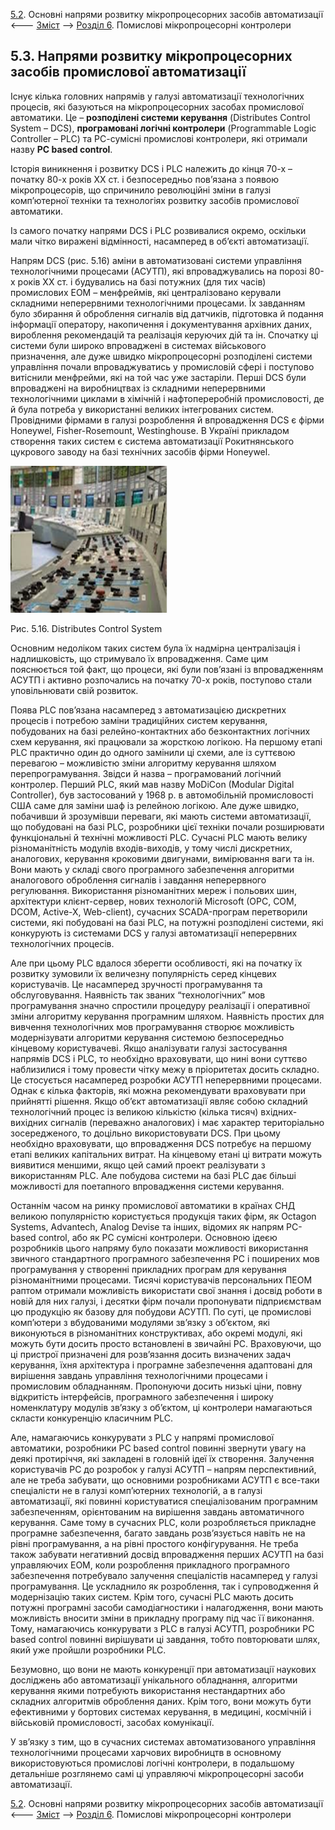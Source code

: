 [5.2](5_2.md). Основні напрями розвитку мікропроцесорних засобів автоматизації <--- [Зміст](README.md) --> [Розділ 6](6.md). Помислові мікропроцесорні контролери

## 5.3. Напрями розвитку мікропроцесорних засобів промислової автоматизації

Існує кілька головних напрямів у галузі автоматизації технологічних процесів, які базуються на мікропроцесорних засобах промислової автоматики. Це – **розподілені системи керування** (Distributes Control System – DCS), **програмовані логічні контролери** (Programmable Logic Controller – PLC) та РС-сумісні промислові контролери, які отримали назву **PC based control**.

Історія виникнення і розвитку DCS і PLC належить до кінця
 70-х – початку 80-х років ХХ ст. і безпосередньо пов’язана з появою мікропроцесорів, що спричинило революційні зміни в галузі комп’ютерної техніки та технологіях розвитку засобів промислової автоматики.

Із самого початку напрями DCS і PLC розвивалися окремо, оскільки мали чітко виражені відмінності, насамперед в об’єкті автоматизації.

Напрям DCS (рис. 5.16) аміни в автоматизовані системи управління технологічними процесами (АСУТП), які впроваджувались на порозі 80-х років ХХ ст. і будувались на базі потужних (для тих часів) промислових ЕОМ – менфреймів, які централізовано керували складними неперервними технологічними процесами. Їх завданням було збирання й оброблення сигналів від датчиків, підготовка й подання інформації оператору, накопичення і документування архівних даних, вироблення рекомендацій та реалізація керуючих дій та ін. Спочатку ці системи були широко впроваджені в системах військового призначення, але дуже швидко мікропроцесорні розподілені системи управління почали впроваджуватись у промисловій сфері і поступово витіснили менфрейми, які на той час уже застаріли. Перші DCS були впроваджені на виробництвах із складними неперервними технологічними циклами в хімічній і нафтопереробній промисловості, де й була потреба у використанні великих інтегрованих систем. Провідними фірмами в галузі розроблення й впровадження DCS є фірми Honeywel, Fisher-Rosemount, Westinghouse. В Україні прикладом створення таких систем є система автоматизації Рокитнянського цукрового заводу на базі технічних засобів фірми Honeywel.

![image-20220712165016032](media5/image-20220712165016032.png)

Рис. 5.16. Distributes Control System

Основним недоліком таких систем була їх надмірна централізація і надлишковість, що стримувало їх впровадження. Саме цим пояснюється той факт, що процеси, які були пов’язані із впровадженням АСУТП і активно розпочались на початку 70-х років, поступово стали уповільнювати свій розвиток.

Поява PLC пов’язана насамперед з автоматизацією дискретних процесів і потребою заміни традиційних систем керування, побудованих на базі релейно-контактних або безконтактних логічних схем керування, які працювали за жорсткою логікою. На першому етапі PLC практично один до одного замінили ці схеми, але із суттєвою перевагою – можливістю зміни алгоритму керування шляхом перепрограмування. Звідси й назва – програмований логічний контролер. Перший PLC, який мав назву MoDiCon (Modular Digital Controller), був застосований у 1968 р. в автомобільній промисловості США саме для заміни шаф із релейною логікою. Але дуже швидко, побачивши й зрозумівши переваги, які мають системи автоматизації, що побудовані на базі PLC, розробники цієї техніки почали розширювати функціональні й технічні можливості PLC. Сучасні PLC мають велику різноманітність модулів входів-виходів, у тому числі дискретних, аналогових, керування кроковими двигунами, вимірювання ваги та ін. Вони мають у складі свого програмного забезпечення алгоритми аналогового оброблення сигналів і завдання неперервного регулювання. Використання різноманітних мереж і польових шин, архітектури клієнт-сервер, нових технологій Microsoft (OPC, COM, DCOM, Active-X, Web-client), сучасних SCADA-програм перетворили системи, які побудовані на базі PLC, на потужні розподілені системи, які конкурують із системами DCS у галузі автоматизації неперервних технологічних процесів.

Але при цьому PLC вдалося зберегти особливості, які на початку їх розвитку зумовили їх величезну популярність серед кінцевих користувачів. Це насамперед зручності програмування та обслуговування. Наявність так званих “технологічних” мов програмування значно спростили процедуру реалізації і оперативної зміни алгоритму керування програмним шляхом. Наявність простих для вивчення технологічних мов програмування створює можливість модернізувати алгоритми керування системою безпосередньо кінцевому користувачеві. Якщо аналізувати галузі застосування напрямів DCS і PLC, то необхідно враховувати, що нині вони суттєво наблизилися і тому провести чітку межу в пріоритетах досить складно. Це стосується насамперед розробки АСУТП неперервними процесами. Однак є кілька факторів, які можна рекомендувати враховувати при прийнятті рішення. Якщо об’єкт автоматизації являє собою складний технологічний процес із великою кількістю (кілька тисяч) вхідних-вихідних сигналів (переважно аналогових) і має характер територіально зосередженого, то доцільно використовувати DCS. При цьому необхідно враховувати, що впровадження DCS потребує на першому етапі великих капітальних витрат. На кінцевому етані ці витрати можуть виявитися меншими, якщо цей самий проект реалізувати з використанням PLC. Але побудова системи на базі PLC дає більші можливості для поетапного впровадження системи керування.

Останнім часом на ринку промислової автоматики в країнах СНД великою популярністю користується продукція таких фірм, як Octagon Systems, Advantech, Analog Devise та інших, відомих як напрям PC-based control, або як РС сумісні контролери. Основною ідеєю розробників цього напряму було показати можливості використання звичного стандартного програмного забезпечення РС і поширених мов програмування у створенні прикладних програм для керування різноманітними процесами. Тисячі користувачів персональних ПЕОМ раптом отримали можливість використати свої знання і досвід роботи в новій для них галузі, і десятки фірм почали пропонувати підприємствам цю продукцію як базову для побудови АСУТП. По суті, це промислові комп’ютери з вбудованими модулями зв’язку з об’єктом, які виконуються в різноманітних конструктивах, або окремі модулі, які можуть бути досить просто встановлені в звичайні РС. Враховуючи, що ці пристрої призначені для розв’язання досить визначених задач керування, їхня архітектура і програмне забезпечення адаптовані для вирішення завдань управління технологічними процесами і промисловим обладнанням. Пропонуючи досить низькі ціни, повну відкритість інтерфейсів, програмного забезпечення і широку номенклатуру модулів зв’язку з об’єктом, ці контролери намагаються скласти конкуренцію класичним PLC.

Але, намагаючись конкурувати з PLC у напрямі промислової автоматики, розробники PC based control повинні звернути увагу на деякі протиріччя, які закладені в головній ідеї їх створення. Залучення користувачів РС до розробок у галузі АСУТП – напрям перспективний, але не треба забувати, що основними розробниками АСУТП є все-таки спеціалісти не в галузі комп’ютерних технологій, а в галузі автоматизації, які повинні користуватися спеціалізованим програмним забезпеченням, орієнтованим на вирішення завдань автоматичного керування. Саме тому в сучасних PLC, коли розробляється прикладне програмне забезпечення, багато завдань розв’язується навіть не на рівні програмування, а на рівні простого конфігурування. Не треба також забувати негативний досвід впровадження перших АСУТП на базі управляючих ЕОМ, коли розроблення прикладного програмного забезпечення потребувало залучення спеціалістів насамперед у галузі програмування. Це ускладнило як розроблення, так і супроводження й модернізацію таких систем. Крім того, сучасні PLC мають досить потужні програмні засоби самодіагностики і налагодження, вони мають можливість вносити зміни в прикладну програму під час її виконання. Тому, намагаючись конкурувати з PLC в галузі АСУТП, розробники PC based control повинні вирішувати ці завдання, тобто повторювати шлях, який уже пройшли розробники PLC.

Безумовно, що вони не мають конкуренції при автоматизації наукових досліджень або автоматизації унікального обладнання, алгоритми керування якими потребують використання нестандартних або складних алгоритмів оброблення даних. Крім того, вони можуть бути ефективними у бортових системах керування, в медицині, космічній і військовій промисловості, засобах комунікації.

У зв’язку з тим, що в сучасних системах автоматизованого управління технологічними процесами харчових виробництв в основному використовуються промислові логічні контролери, в подальшому детальніше розглянемо самі ці управляючі мікропроцесорні засоби автоматизації.



[5.2](5_2.md). Основні напрями розвитку мікропроцесорних засобів автоматизації <--- [Зміст](README.md) --> [Розділ 6](6.md). Помислові мікропроцесорні контролери